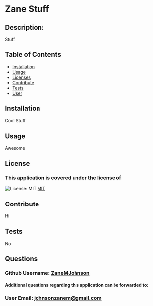 
  # Zane Stuff

  ## Description:
  Stuff

  ## Table of Contents

  - [Installation](#installation)
  - [Usage](#usage)
  - [Licenses](#license)
  - [Contribute](#contribute)
  - [Tests](#tests)
  - [User](#user)

  ## Installation

  Cool Stuff

  ## Usage

  Awesome

  
  ## License 
  ### This application is covered under the license of
  ![License: MIT](https://img.shields.io/badge/License-MIT-yellow.svg)
  [MIT](https://opensource.org/licenses/MIT)
  

  ## Contribute

  Hi

  ## Tests

  No

  ## Questions

  ### Github Username: [ZaneMJohnson](www.github.com/ZaneMJohnson)

  #### Additional questions regarding this application can be forwarded to:
  ### User Email: johnsonzanem@gmail.com
  